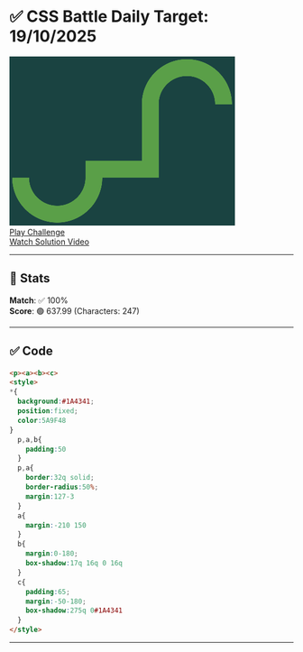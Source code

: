 # ✅ CSS Battle Daily Target: 19/10/2025

![Target](./images/19.png)  
[Play Challenge](https://cssbattle.dev/play/Erlsgg51Llyj70O5OS1a)  
[Watch Solution Video](https://youtube.com/shorts/DUtKo11KsdE)

---

## 🔢 Stats

**Match**: ✅ 100%  
**Score**: 🟢 637.99 (Characters: 247)

---

## ✅ Code

```html
<p><a><b><c>
<style>
*{
  background:#1A4341;
  position:fixed;
  color:5A9F48
}
  p,a,b{
    padding:50
  }
  p,a{
    border:32q solid;
    border-radius:50%;
    margin:127-3
  }
  a{
    margin:-210 150
  }
  b{
    margin:0-180;
    box-shadow:17q 16q 0 16q
  }
  c{
    padding:65;
    margin:-50-180;
    box-shadow:275q 0#1A4341
  }
</style>

```

---

